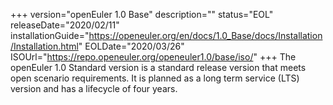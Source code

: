 +++
version="openEuler 1.0 Base"
description=""
status="EOL"
releaseDate="2020/02/11"
installationGuide="https://openeuler.org/en/docs/1.0_Base/docs/Installation/Installation.html"
EOLDate="2020/03/26"
ISOUrl="https://repo.openeuler.org/openeuler1.0/base/iso/"
+++
The openEuler 1.0 Standard version is a standard release version that meets open scenario requirements. It is planned as a long term service (LTS) version and has a lifecycle of four years.